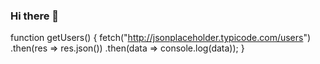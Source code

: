 ### Hi there 👋

function getUsers() {
  fetch("http://jsonplaceholder.typicode.com/users")
    .then(res => res.json())
    .then(data => console.log(data));
}

<!--
**Wasiq08/Wasiq08** is a ✨ _special_ ✨ repository because its `README.md` (this file) appears on your GitHub profile.

Here are some ideas to get you started:

- 🔭 I’m currently working on ...
- 🌱 I’m currently learning ...
- 👯 I’m looking to collaborate on ...
- 🤔 I’m looking for help with ...
- 💬 Ask me about ...
- 📫 How to reach me: ...
- 😄 Pronouns: ...
- ⚡ Fun fact: ...
-->
